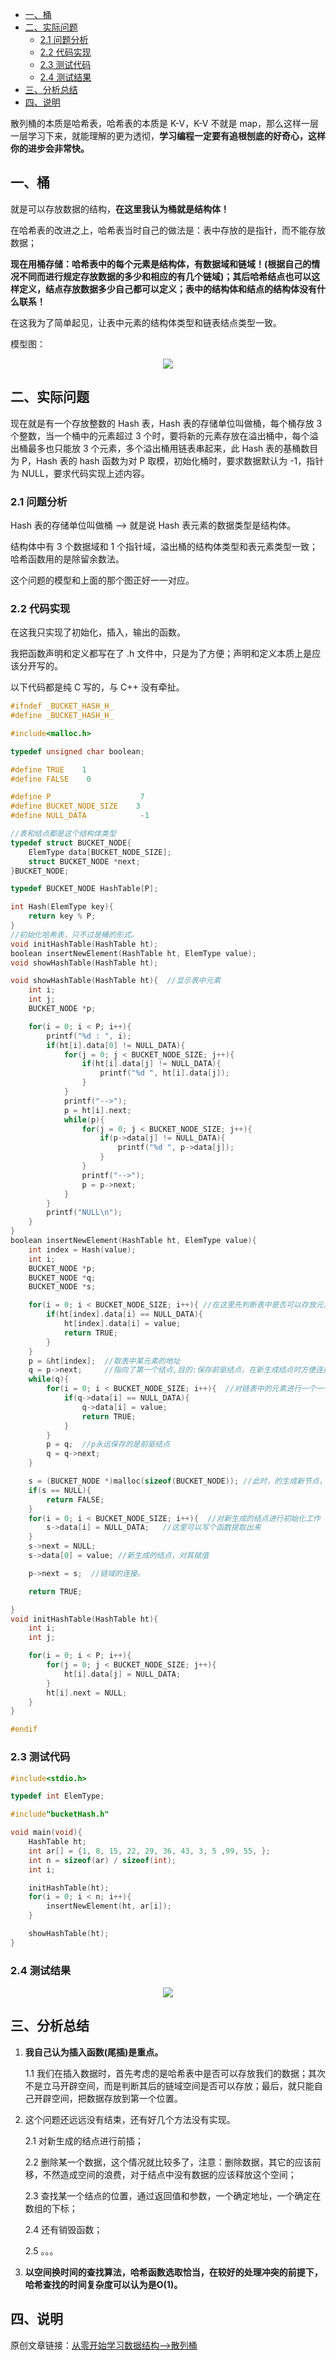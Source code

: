 - [一、桶](#一桶)
- [二、实际问题](#二实际问题)
  - [2.1 问题分析](#21-问题分析)
  - [2.2 代码实现](#22-代码实现)
  - [2.3 测试代码](#23-测试代码)
  - [2.4 测试结果](#24-测试结果)
- [三、分析总结](#三分析总结)
- [四、说明](#四说明)

散列桶的本质是哈希表，哈希表的本质是 K-V，K-V 不就是 map，那么这样一层一层学习下来，就能理解的更为透彻，**学习编程一定要有追根刨底的好奇心，这样你的进步会非常快。**

## 一、桶

就是可以存放数据的结构，**在这里我认为桶就是结构体！**

在哈希表的改进之上，哈希表当时自己的做法是：表中存放的是指针，而不能存放数据；

**现在用桶存储：哈希表中的每个元素是结构体，有数据域和链域！(根据自己的情况不同而进行规定存放数据的多少和相应的有几个链域)；其后哈希结点也可以这样定义，结点存放数据多少自己都可以定义；表中的结构体和结点的结构体没有什么联系！**

在这我为了简单起见，让表中元素的结构体类型和链表结点类型一致。

模型图：

<div align=center><img src='https://mmbiz.qpic.cn/mmbiz_png/iaumSdLKJXtRQS1fhfX3paR3vJiaoSpU5OPzpNoYicwNaNfqxlcrlddKPe0KE7AkYbgqwezCVOjNt7ZibRQwBNR49Q/640?wx_fmt=png&tp=webp&wxfrom=5&wx_lazy=1&wx_co=1'></div>

## 二、实际问题

现在就是有一个存放整数的 Hash 表，Hash 表的存储单位叫做桶，每个桶存放 3 个整数，当一个桶中的元素超过 3 个时，要将新的元素存放在溢出桶中，每个溢出桶最多也只能放 3 个元素，多个溢出桶用链表串起来，此 Hash 表的基桶数目为 P，Hash 表的 hash 函数为对 P 取模，初始化桶时，要求数据默认为 -1，指针为 NULL，要求代码实现上述内容。

### 2.1 问题分析

Hash 表的存储单位叫做桶 --> 就是说 Hash 表元素的数据类型是结构体。

结构体中有 3 个数据域和 1 个指针域，溢出桶的结构体类型和表元素类型一致；哈希函数用的是除留余数法。

这个问题的模型和上面的那个图正好一一对应。

### 2.2 代码实现

在这我只实现了初始化，插入，输出的函数。

我把函数声明和定义都写在了 .h 文件中，只是为了方便；声明和定义本质上是应该分开写的。

以下代码都是纯 C 写的，与 C++ 没有牵扯。

```cpp
#ifndef _BUCKET_HASH_H_
#define _BUCKET_HASH_H_

#include<malloc.h>

typedef unsigned char boolean;

#define TRUE    1
#define FALSE    0

#define P                    7
#define BUCKET_NODE_SIZE    3
#define NULL_DATA            -1

//表和结点都是这个结构体类型
typedef struct BUCKET_NODE{
    ElemType data[BUCKET_NODE_SIZE];
    struct BUCKET_NODE *next;
}BUCKET_NODE;

typedef BUCKET_NODE HashTable[P];

int Hash(ElemType key){
    return key % P;
}
//初始化哈希表，只不过是桶的形式。
void initHashTable(HashTable ht);
boolean insertNewElement(HashTable ht, ElemType value);
void showHashTable(HashTable ht);

void showHashTable(HashTable ht){  //显示表中元素
    int i;
    int j;
    BUCKET_NODE *p;

    for(i = 0; i < P; i++){
        printf("%d : ", i);
        if(ht[i].data[0] != NULL_DATA){
            for(j = 0; j < BUCKET_NODE_SIZE; j++){
                if(ht[i].data[j] != NULL_DATA){
                    printf("%d ", ht[i].data[j]);
                }
            }
            printf("-->");
            p = ht[i].next;
            while(p){
                for(j = 0; j < BUCKET_NODE_SIZE; j++){
                    if(p->data[j] != NULL_DATA){
                        printf("%d ", p->data[j]);
                    }
                }
                printf("-->");
                p = p->next;
            }
        }
        printf("NULL\n");
    }
}
boolean insertNewElement(HashTable ht, ElemType value){
    int index = Hash(value);
    int i;
    BUCKET_NODE *p;
    BUCKET_NODE *q;
    BUCKET_NODE *s;

    for(i = 0; i < BUCKET_NODE_SIZE; i++){ //在这里先判断表中是否可以存放元素
        if(ht[index].data[i] == NULL_DATA){
            ht[index].data[i] = value;
            return TRUE;
        }
    }
    p = &ht[index];  //取表中某元素的地址
    q = p->next;     //指向了第一个结点,目的:保存前驱结点，在新生成结点时方便连接。
    while(q){
        for(i = 0; i < BUCKET_NODE_SIZE; i++){  //对链表中的元素进行一个一个遍历，看是否可以存储。
            if(q->data[i] == NULL_DATA){
                q->data[i] = value;
                return TRUE;
            }
        }
        p = q;  //p永远保存的是前驱结点
        q = q->next;
    }

    s = (BUCKET_NODE *)malloc(sizeof(BUCKET_NODE)); //此时，的生成新节点，用来存放数据
    if(s == NULL){
        return FALSE;
    }
    for(i = 0; i < BUCKET_NODE_SIZE; i++){  //对新生成的结点进行初始化工作
        s->data[i] = NULL_DATA;   //这里可以写个函数提取出来
    }
    s->next = NULL;
    s->data[0] = value; //新生成的结点，对其赋值

    p->next = s;  //链域的连接。

    return TRUE;

}
void initHashTable(HashTable ht){
    int i;
    int j;

    for(i = 0; i < P; i++){
        for(j = 0; j < BUCKET_NODE_SIZE; j++){
            ht[i].data[j] = NULL_DATA;
        }
        ht[i].next = NULL;
    }
}

#endif
```

### 2.3 测试代码

```cpp
#include<stdio.h>

typedef int ElemType;

#include"bucketHash.h"

void main(void){
    HashTable ht;
    int ar[] = {1, 8, 15, 22, 29, 36, 43, 3, 5 ,99, 55, };
    int n = sizeof(ar) / sizeof(int);
    int i;

    initHashTable(ht);
    for(i = 0; i < n; i++){
        insertNewElement(ht, ar[i]);
    }

    showHashTable(ht);
}
```

### 2.4 测试结果

<div align=center><img src='https://mmbiz.qpic.cn/mmbiz_png/iaumSdLKJXtRQS1fhfX3paR3vJiaoSpU5O4ybrrlJFXknYQePm88fDBUp6vnUnq6SLBtxicT0bezGqJfF1UORqIMw/640?wx_fmt=png&tp=webp&wxfrom=5&wx_lazy=1&wx_co=1'></div>

## 三、分析总结

1. **我自己认为插入函数(尾插)是重点。**

    1.1 我们在插入数据时，首先考虑的是哈希表中是否可以存放我们的数据；其次不是立马开辟空间，而是判断其后的链域空间是否可以存放；最后，就只能自己开辟空间，把数据存放到第一个位置。

2. 这个问题还远远没有结束，还有好几个方法没有实现。

    2.1 对新生成的结点进行前插；

    2.2 删除某一个数据，这个情况就比较多了，注意：删除数据，其它的应该前移，不然造成空间的浪费，对于结点中没有数据的应该释放这个空间；

    2.3 查找某一个结点的位置，通过返回值和参数，一个确定地址，一个确定在数组的下标；

    2.4 还有销毁函数；

    2.5 。。。

3. **以空间换时间的查找算法，哈希函数选取恰当，在较好的处理冲突的前提下，哈希查找的时间复杂度可以认为是O(1)。**

## 四、说明

原创文章链接：[从零开始学习数据结构-->散列桶
](https://mp.weixin.qq.com/s?__biz=MzU4MjQ3NzEyNA==&mid=2247485039&idx=1&sn=4825c07063bb336d72a0f02db5c9d408&chksm=fdb6f244cac17b5285bff49f7a43ccf57ede1a1b55d4e8e6dca665678243149d35b3d59446eb&token=1136689553&lang=zh_CN#rd)
